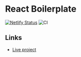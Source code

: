 # React Boilerplate

[![Netlify Status](https://api.netlify.com/api/v1/badges/2d987c3d-679a-4623-8a00-549f3b97ee29/deploy-status)](https://app.netlify.com/sites/reverent-snyder-0d3ada/deploys)
![CI](https://github.com/rustshubkinn/react-boilerplate/actions/workflows/CI.yml/badge.svg)

## Links

- [Live project](https://reverent-snyder-0d3ada.netlify.app/)
